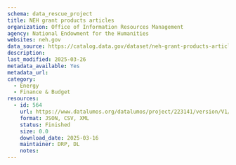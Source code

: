 ```yaml
---
schema: data_rescue_project 
title: NEH grant products articles
organization: Office of Information Resources Management
agency: National Endowment for the Humanities
websites: neh.gov
data_source: https://catalog.data.gov/dataset/neh-grant-products-articles
description: 
last_modified: 2025-03-26
metadata_available: Yes
metadata_url: 
category:
  - Energy 
  - Finance & Budget 
resources:
  - id: 564
    url: https://www.datalumos.org/datalumos/project/223141/version/V1/view
    format: JSON, CSV, XML
    status: Finished
    size: 0.0
    download_date: 2025-03-16
    maintainer: DRP, DL
    notes: 
---
```

